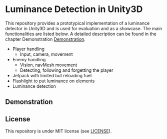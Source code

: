 # Luminance Detection in Unity3D

This repository provides a prototypical implementation of a luminance detector in Unity3D and is used for evaluation and as a showcase. The main functionalities are listed below. A detailed description can be found in the chapter Demonstration <a href="https://github.com/samuelschnurr/luminance-detection#Demonstration">Demonstration</a>.

- Player handling
    - Input, camera, movement
- Enemy handling
    - Vision, navMesh movement
    - Detecting, following and forgetting the player 
- Jetpack with limited but reloading fuel
- Flashlight to put luminance on elements
- Luminance detection

## Demonstration

## License

This repository is under MIT license (see <a href="https://github.com/samuelschnurr/luminance-detection/blob/master/LICENSE">LICENSE</a>).
